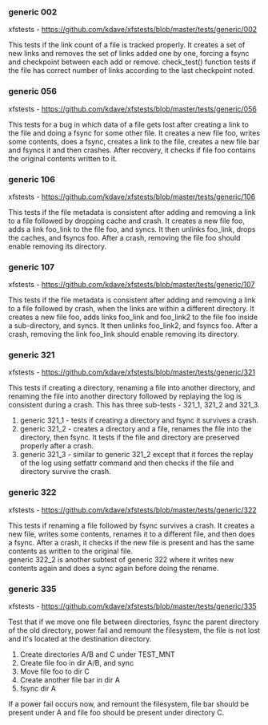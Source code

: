 
### generic 002
xfstests - https://github.com/kdave/xfstests/blob/master/tests/generic/002  

This tests if the link count of a file is tracked properly. It creates a set of new links and removes the set of links added one by one, forcing a fsync and checkpoint between each add or remove. check_test() function tests if the file has correct number of links  according to the last checkpoint noted.

### generic 056
xfstests - https://github.com/kdave/xfstests/blob/master/tests/generic/056  

This tests for a bug in which data of a file gets lost after creating a link to the file and doing a fsync for some other file. It creates a new file foo, writes some contents, does a fsync,  creates a link to the file, creates a new file bar and fsyncs it and then crashes. After recovery, it checks if file foo contains the original contents written to it.    

### generic 106
xfstests - https://github.com/kdave/xfstests/blob/master/tests/generic/106  

This tests if the file metadata is consistent after adding and removing a link to a file followed by dropping cache and crash. It creates a new file foo, adds a link foo_link to the file foo, and syncs. It then unlinks foo_link, drops the caches, and fsyncs foo. After a crash, removing the file foo should enable removing its directory.  

### generic 107
xfstests - https://github.com/kdave/xfstests/blob/master/tests/generic/107  

This tests if the file metadata is consistent after adding and removing a link to a file followed by crash, when the links are within a different directory. It creates a new file foo, adds links foo_link and foo_link2 to the file foo inside a sub-directory, and syncs. It then unlinks foo_link2, and fsyncs foo. After a crash, removing the link foo_link should enable removing its directory.  

### generic 321
xfstests - https://github.com/kdave/xfstests/blob/master/tests/generic/321  

This tests if creating a directory, renaming a file into another directory, and renaming the file into another directory followed by replaying the log is consistent during a crash. This has three sub-tests - 321_1, 321_2 and 321_3.  

1. generic 321_1 - tests if creating a directory and fsync it survives a crash.  
2. generic 321_2 - creates a directory and a file, renames the file into the directory, then fsync. It tests if the file and directory are preserved properly after a crash.  
3. generic 321_3 - similar to generic 321_2 except that it forces the replay of the log using setfattr command and then checks if the file and directory survive the crash.  


### generic 322
xfstests - https://github.com/kdave/xfstests/blob/master/tests/generic/322  

This tests if renaming a file followed by fsync survives a crash. It creates a new file, writes some contents, renames it to a different file, and then does a fsync. After a crash, it checks if the new file is present and has the same contents as written to the original file.  
generic 322_2 is another subtest of generic 322 where it writes new contents again and does a sync again before doing the rename.

### generic 335
xfstests - https://github.com/kdave/xfstests/blob/master/tests/generic/335  

Test that if we move one file between directories, fsync the parent directory of the old directory, power fail and remount the filesystem, the file is not lost and it's located at the destination directory.  

1. Create directories A/B and C under TEST_MNT  
2. Create file foo in dir A/B, and sync  
3. Move file foo to dir C  
4. Create another file bar in dir A  
5. fsync dir A  

If a power fail occurs now, and remount the filesystem, file bar should be present under A and file foo should be present under directory C.  


